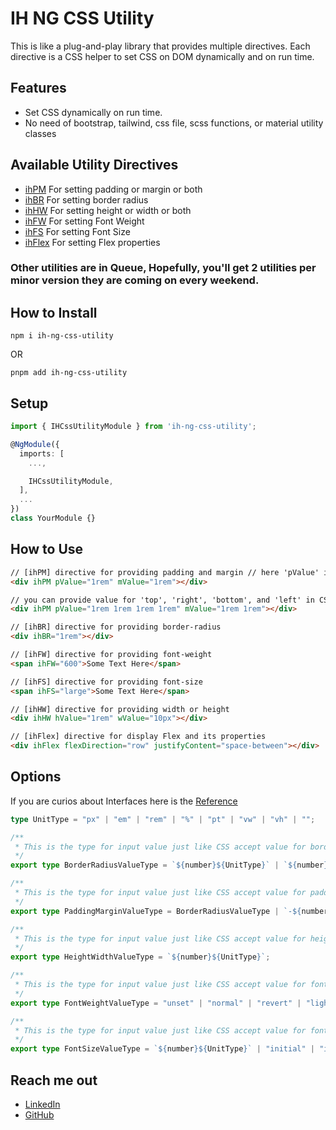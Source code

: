 # IH NG CSS Utility

This is like a plug-and-play library that provides multiple directives. Each directive is a CSS helper to set CSS on DOM dynamically and on run time.

## Features

- Set CSS dynamically on run time.
- No need of bootstrap, tailwind, css file, scss functions, or material utility classes

## Available Utility Directives

- [ihPM](https://github.com/Idnan-Haider/ih-ng-packages/blob/main/projects/ih-ng-css-utility/src/lib/directives/padding-margin.directive.ts) For setting padding or margin or both
- [ihBR](https://github.com/Idnan-Haider/ih-ng-packages/blob/main/projects/ih-ng-css-utility/src/lib/directives/border-radius.directive.ts) For setting border radius
- [ihHW](https://github.com/Idnan-Haider/ih-ng-packages/blob/main/projects/ih-ng-css-utility/src/lib/directives/height-width.directive.ts) For setting height or width or both
- [ihFW](https://github.com/Idnan-Haider/ih-ng-packages/blob/main/projects/ih-ng-css-utility/src/lib/directives/font-weight.directive.ts) For setting Font Weight
- [ihFS](https://github.com/Idnan-Haider/ih-ng-packages/blob/main/projects/ih-ng-css-utility/src/lib/directives/font-size.directive.ts) For setting Font Size
- [ihFlex](https://github.com/Idnan-Haider/ih-ng-packages/blob/main/projects/ih-ng-css-utility/src/lib/directives/flex.directive.ts) For setting Flex properties

### Other utilities are in Queue, Hopefully, you'll get 2 utilities per minor version they are coming on every weekend.

## How to Install

```shell
npm i ih-ng-css-utility
```

OR

```shell
pnpm add ih-ng-css-utility
```

## Setup

```ts
import { IHCssUtilityModule } from 'ih-ng-css-utility';

@NgModule({
  imports: [
    ...,

    IHCssUtilityModule,
  ],
  ...
})
class YourModule {}
```

## How to Use

```html
// [ihPM] directive for providing padding and margin // here 'pValue' is for padding value and 'mValue' is for margin value
<div ihPM pValue="1rem" mValue="1rem"></div>

// you can provide value for 'top', 'right', 'bottom', and 'left' in CSS way, see below
<div ihPM pValue="1rem 1rem 1rem 1rem" mValue="1rem 1rem"></div>

// [ihBR] directive for providing border-radius
<div ihBR="1rem"></div>

// [ihFW] directive for providing font-weight
<span ihFW="600">Some Text Here</span>

// [ihFS] directive for providing font-size
<span ihFS="large">Some Text Here</span>

// [ihHW] directive for providing width or height
<div ihHW hValue="1rem" wValue="10px"></div>

// [ihFlex] directive for display Flex and its properties
<div ihFlex flexDirection="row" justifyContent="space-between"></div>
```

## Options

If you are curios about Interfaces here is the [Reference](https://github.com/Idnan-Haider/ih-ng-packages/blob/main/projects/ih-ng-css-utility/src/lib/Interfaces/utility.interface.ts)

```ts
type UnitType = "px" | "em" | "rem" | "%" | "pt" | "vw" | "vh" | "";

/**
 * This is the type for input value just like CSS accept value for border-radios
 */
export type BorderRadiusValueType = `${number}${UnitType}` | `${number}${UnitType} ${number}${UnitType}` | `${number}${UnitType} ${number}${UnitType} ${number}${UnitType}` | `${number}${UnitType} ${number}${UnitType} ${number}${UnitType} ${number}${UnitType}`;

/**
 * This is the type for input value just like CSS accept value for padding, margin, border-radios
 */
export type PaddingMarginValueType = BorderRadiusValueType | `-${number}${UnitType}` | `-${number}${UnitType} -${number}${UnitType}` | `-${number}${UnitType} -${number}${UnitType} -${number}${UnitType}` | `-${number}${UnitType} -${number}${UnitType} -${number}${UnitType} -${number}${UnitType}`;

/**
 * This is the type for input value just like CSS accept value for height and width
 */
export type HeightWidthValueType = `${number}${UnitType}`;

/**
 * This is the type for input value just like CSS accept value for font weight
 */
export type FontWeightValueType = "unset" | "normal" | "revert" | "lighter" | "initial" | "inherit" | "bold" | "bolder" | "100" | "200" | "300" | "400" | "500" | "600" | "700" | "800" | "900";

/**
 * This is the type for input value just like CSS accept value for font size
 */
export type FontSizeValueType = `${number}${UnitType}` | "initial" | "inherit" | "unset" | "medium" | "revert" | "large" | "larger" | "x-large" | "xx-large" | "xxx-large" | "small" | "smaller" | "x-small" | "xx-small";
```

## Reach me out

- [LinkedIn](https://www.linkedin.com/in/adnanhaider-sse/)
- [GitHub](https://github.com/Idnan-Haider)
